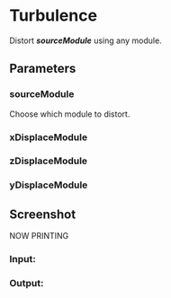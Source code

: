# Turbulence

Distort _**sourceModule**_ using any module.

## Parameters

### sourceModule

Choose which module to distort.

### xDisplaceModule



### zDisplaceModule



### yDisplaceModule



## Screenshot

NOW PRINTING

### Input:



### Output:



